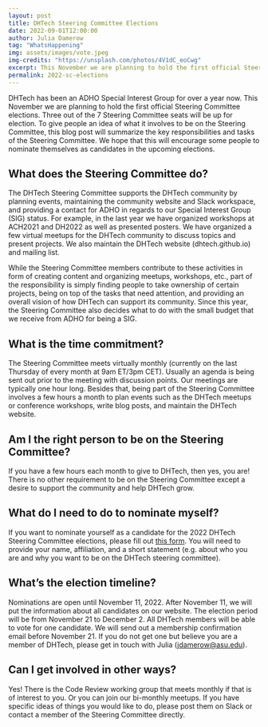 ```yaml
---
layout: post
title: DHTech Steering Committee Elections
date: 2022-09-01T12:00:00
author: Julia Damerow
tag: "WhatsHappening"
img: assets/images/vote.jpeg
img-credits: "https://unsplash.com/photos/4V1dC_eoCwg"
excerpt: This November we are planning to hold the first official Steering Committee elections. This blog post will summarize the key responsibilities and tasks of the Steering Committee.
permalink: 2022-sc-elections
---
```

DHTech has been an ADHO Special Interest Group for over a year now. This November we are planning to hold the first official Steering Committee elections. Three out of the 7 Steering Committee seats will be up for election. To give people an idea of what it involves to be on the Steering Committee, this blog post will summarize the key responsibilities and tasks of the Steering Committee. We hope that this will encourage some people to nominate themselves as candidates in the upcoming elections.

## What does the Steering Committee do?
The DHTech Steering Committee supports the DHTech community by planning events, maintaining the community website and Slack workspace, and providing a contact for ADHO in regards to our Special Interest Group (SIG) status. For example, in the last year we have organized workshops at ACH2021 and DH2022 as well as presented posters. We have organized a few virtual meetups for the DHTech community to discuss topics and present projects. We also maintain the DHTech website (dhtech.github.io) and mailing list. 

While the Steering Committee members contribute to these activities in form of creating content and organizing meetups, workshops, etc., part of the responsibility is simply finding people to take ownership of certain projects, being on top of the tasks that need attention, and providing an overall vision of how DHTech can support its community. Since this year, the Steering Committee also decides what to do with the small budget that we receive from ADHO for being a SIG.

## What is the time commitment?
The Steering Committee meets virtually monthly (currently on the last Thursday of every month at 9am ET/3pm CET). Usually an agenda is being sent out prior to the meeting with discussion points. Our meetings are typically one hour long. Besides that, being part of the Steering Committee involves a few hours a month to plan events such as the DHTech meetups or conference workshops, write blog posts, and maintain the DHTech website. 

## Am I the right person to be on the Steering Committee?
If you have a few hours each month to give to DHTech, then yes, you are! There is no other requirement to be on the Steering Committee except a desire to support the community and help DHTech grow. 

## What do I need to do to nominate myself?
If you want to nominate yourself as a candidate for the 2022 DHTech Steering Committee elections, please fill out [this form](https://forms.gle/oamRHBGZGTD9Zn338). You will need to provide your name, affiliation, and a short statement (e.g. about who you are and why you want to be on the DHTech steering committee). 

## What’s the election timeline?
Nominations are open until November 11, 2022. After November 11, we will put the information about all candidates on our website. The election period will be from November 21 to December 2. All DHTech members will be able to vote for one candidate. We will send out a membership confirmation email before November 21. If you do not get one but believe you are a member of DHTech, please get in touch with Julia (jdamerow@asu.edu).

## Can I get involved in other ways?
Yes! There is the Code Review working group that meets monthly if that is of interest to you. Or you can join our bi-monthly meetups. If you have specific ideas of things you would like to do, please post them on Slack or contact a member of the Steering Committee directly.
